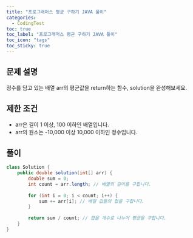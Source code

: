 ```yaml
---
title: "프로그래머스 평균 구하기 JAVA 풀이"
categories:
  - CodingTest
toc: true
toc_label: "프로그래머스 평균 구하기 JAVA 풀이"
toc_icon: "tags"
toc_sticky: true
---
```

## 문제 설명
정수를 담고 있는 배열 arr의 평균값을 return하는 함수, solution을 완성해보세요.

## 제한 조건
- arr은 길이 1 이상, 100 이하인 배열입니다.
- arr의 원소는 -10,000 이상 10,000 이하인 정수입니다.

## 풀이
```java
class Solution {
    public double solution(int[] arr) {
        double sum = 0;
        int count = arr.length; // 배열의 길이를 구합니다.
        
        for (int i = 0; i < count; i++) {
            sum += arr[i]; // 배열 값들의 합을 구합니다.
        }
        
        return sum / count; // 합을 개수로 나누어 평균을 구합니다.
    }
}
```
